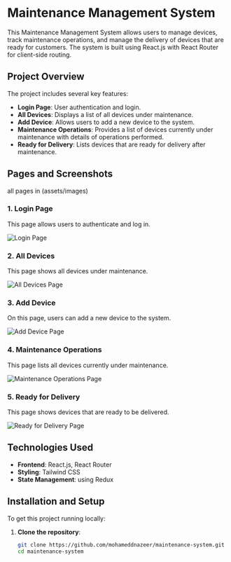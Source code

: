 # Maintenance Management System

This Maintenance Management System allows users to manage devices, track maintenance operations, and manage the delivery of devices that are ready for customers. The system is built using React.js with React Router for client-side routing.

## Project Overview

The project includes several key features:

- **Login Page**: User authentication and login.
- **All Devices**: Displays a list of all devices under maintenance.
- **Add Device**: Allows users to add a new device to the system.
- **Maintenance Operations**: Provides a list of devices currently under maintenance with details of operations performed.
- **Ready for Delivery**: Lists devices that are ready for delivery after maintenance.

## Pages and Screenshots

all pages in (assets/images)

### 1. Login Page

This page allows users to authenticate and log in.

![Login Page](./assets/images/login.png)

### 2. All Devices

This page shows all devices under maintenance.

![All Devices Page](./assets/images/home.png)

### 3. Add Device

On this page, users can add a new device to the system.

![Add Device Page](./assets/images/addDevice.png)

### 4. Maintenance Operations

This page lists all devices currently under maintenance.

![Maintenance Operations Page](./assets/images/maintenanceOperations.png)

### 5. Ready for Delivery

This page shows devices that are ready to be delivered.

![Ready for Delivery Page](./assets/images/readyForDelivery.png)

## Technologies Used

- **Frontend**: React.js, React Router
- **Styling**: Tailwind CSS
- **State Management**: using Redux

## Installation and Setup

To get this project running locally:

1. **Clone the repository**:

   ```bash
   git clone https://github.com/mohameddnazeer/maintenance-system.git
   cd maintenance-system
   ```
